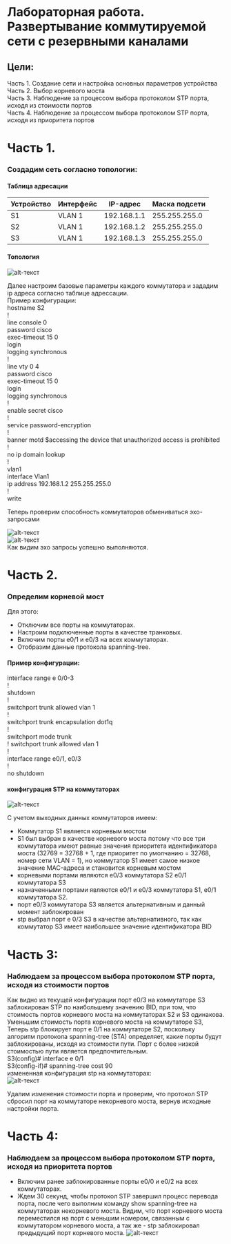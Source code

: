 # Лабораторная работа. Развертывание коммутируемой сети с резервными каналами

## Цели:  
Часть 1. Создание сети и настройка основных параметров устройства  
Часть 2. Выбор корневого моста  
Часть 3. Наблюдение за процессом выбора протоколом STP порта, исходя из стоимости портов  
Часть 4. Наблюдение за процессом выбора протоколом STP порта, исходя из приоритета портов  

# Часть 1.  
### Создадим сеть согласно топологии:
#### Таблица адресации
Устройство | Интерфейс | IP-адрес   | Маска подсети 
-----------|-----------|------------|----------------
S1         | VLAN 1    | 192.168.1.1| 255.255.255.0  
S2         | VLAN 1    | 192.168.1.2| 255.255.255.0
S3         | VLAN 1    | 192.168.1.3| 255.255.255.0

#### Топология
![alt-текст](https://github.com/stanlaz/otus_network_engineer/blob/main/Лабораторные%20работы/STP/topology.png)

Далее настроим базовые параметры каждого коммутатора и зададим ip адреса согласно таблице адрессации.    
Пример конфигурации:  
 hostname S2  
!  
 line console 0  
 password cisco  
 exec-timeout 15 0  
 login  
 logging synchronous  
!  
 line vty 0 4  
 password cisco  
 exec-timeout 15 0  
 login  
 logging synchronous  
!  
 enable secret cisco  
!  
service password-encryption  
!  
 banner motd $accessing the device that unauthorized access is  prohibited  
!  
no ip domain lookup  
!  
vlan1  
interface Vlan1  
 ip address 192.168.1.2 255.255.255.0  
!  
 write  

Теперь проверим способность коммутаторов обмениваться эхо-запросами

![alt-текст](https://github.com/stanlaz/otus_network_engineer/blob/main/Лабораторные%20работы/STP/ping%20S1%20to%20S2%2C%20S3.png)  
![alt-текст](https://github.com/stanlaz/otus_network_engineer/blob/main/Лабораторные%20работы/STP/ping%20S2%20to%20S3.png)  
Как видим эхо запросы успешно выполняются.  

# Часть 2.  
### Определим корневой мост
Для этого: 
* Отключим все порты на коммутаторах.  
* Настроим подключенные порты в качестве транковых.
* Включим порты e0/1 и e0/3 на всех коммутаторах.
* Отобразим данные протокола spanning-tree.
#### Пример конфигурации:

interface range e 0/0-3  
!  
shutdown  
!  
switchport trunk allowed vlan 1  
!  
switchport trunk encapsulation dot1q  
!  
switchport mode trunk  
!
switchport trunk allowed vlan 1  
!  
interface range e0/1, e0/3  
!  
no shutdown  
#### конфигурация STP на коммутаторах
![alt-текст](https://github.com/stanlaz/otus_network_engineer/blob/main/Лабораторные%20работы/STP/show_stp.png)  

С учетом выходных данных коммутаторов имеем:
- Коммутатор S1 является корневым мостом
- S1 был выбран в качестве корневого моста потому что
все три коммутатора имеют равные значения приоритета идентификатора моста (32769 = 32768 + 1, где приоритет по умолчанию = 32768, номер сети VLAN = 1), но коммутатор S1 имеет самое низкое значение MAC-адреса и становится корневым мостом  
- корневыми портами являются e0/3 коммутатора S2 e0/1 коммутатора S3  
- назначенными портами являются e0/1 и e0/3 коммутатора S1, e0/1 коммутатора S2.
- порт e0/3 коммутатора S3 является альтернативным и данный момент заблокирован  
- stp выбрал порт e 0/3 S3 в качестве альтернативного, так как коммутатор S3 имеет наибольшее значение идентификатора BID   
# Часть 3:
###	Наблюдаем за процессом выбора протоколом STP порта, исходя из стоимости портов
Как видно из текущей конфигурации порт e0/3 на коммутаторе S3  заблокирован STP по наибольшему значению BID, при том, что  стоимость портов корневого моста на коммутаторах S2 и S3  одинакова.  
Уменьшим стоимость порта корневого моста на коммутаторе S3,  Теперь stp блокирует порт e 0/1 на коммутаторе S2, поскольку  алгоритм протокола spanning-tree (STA) определяет, какие порты  будут заблокированы, исходя из стоимости пути. Порт с более  низкой стоимостью пути является предпочтительным.  
S3(config)# interface e 0/1  
S3(config-if)# spanning-tree cost 90  
измененная конфигурация stp на коммутаторах:  
![alt-текст](https://github.com/stanlaz/otus_network_engineer/blob/main/Лабораторные%20работы/STP/show_stp_cost.png)  

Удалим изменения стоимости порта и проверим, что протокол STP сбросил порт на коммутаторе некорневого моста, вернув исходные настройки порта.

# Часть 4:
### Наблюдаем за процессом выбора протоколом STP порта, исходя из приоритета портов

- Включим ранее заблокированные порты e0/0 и e0/2 на всех коммутаторах.
- Ждем 30 секунд, чтобы протокол STP завершил процесс перевода порта, после чего выполним команду show spanning-tree на коммутаторах некорневого моста. Видим, что порт корневого моста переместился на порт с меньшим номером, связанным с коммутатором корневого моста, а так же - stp заблокировал предыдущий порт корневого моста.
![alt-текст](https://github.com/stanlaz/otus_network_engineer/blob/main/Лабораторные%20работы/STP/show_stp_all_ports.png)






